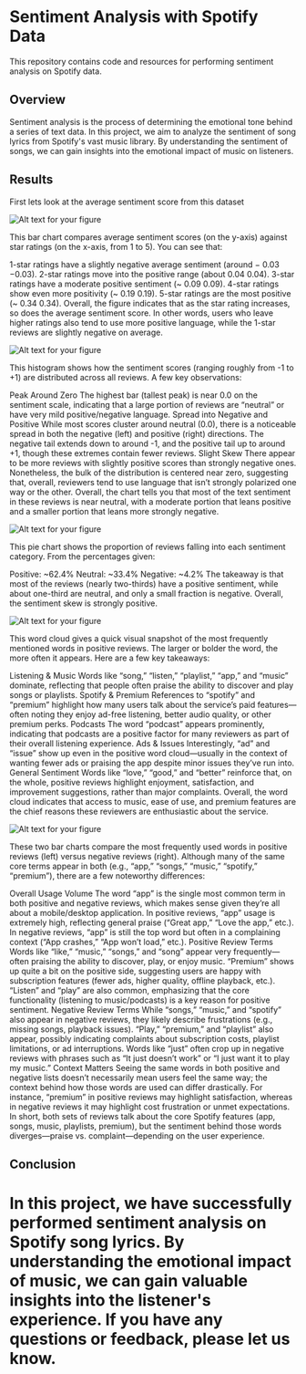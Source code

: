 # Sentiment Analysis with Spotify Data

This repository contains code and resources for performing sentiment analysis on Spotify data. 

## Overview

Sentiment analysis is the process of determining the emotional tone behind a series of text data. In this project, we aim to analyze the sentiment of song lyrics from Spotify's vast music library. By understanding the sentiment of songs, we can gain insights into the emotional impact of music on listeners.
 


## Results
First lets look at the average sentiment score from this dataset

![Alt text for your figure](figures/average_sentiment_score.png )

This bar chart compares average sentiment scores (on the y-axis) against star ratings (on the x-axis, from 1 to 5). You can see that:

1-star ratings have a slightly negative average sentiment (around 
−
0.03
−0.03).
2-star ratings move into the positive range (about 
0.04
0.04).
3-star ratings have a moderate positive sentiment (~
0.09
0.09).
4-star ratings show even more positivity (~
0.19
0.19).
5-star ratings are the most positive (~
0.34
0.34).
Overall, the figure indicates that as the star rating increases, so does the average sentiment score. In other words, users who leave higher ratings also tend to use more positive language, while the 1-star reviews are slightly negative on average.

![Alt text for your figure](figures/sentiment_distribution.png)

This histogram shows how the sentiment scores (ranging roughly from -1 to +1) are distributed across all reviews. A few key observations:

Peak Around Zero
The highest bar (tallest peak) is near 0.0 on the sentiment scale, indicating that a large portion of reviews are “neutral” or have very mild positive/negative language.
Spread into Negative and Positive
While most scores cluster around neutral (0.0), there is a noticeable spread in both the negative (left) and positive (right) directions. The negative tail extends down to around -1, and the positive tail up to around +1, though these extremes contain fewer reviews.
Slight Skew
There appear to be more reviews with slightly positive scores than strongly negative ones. Nonetheless, the bulk of the distribution is centered near zero, suggesting that, overall, reviewers tend to use language that isn’t strongly polarized one way or the other.
Overall, the chart tells you that most of the text sentiment in these reviews is near neutral, with a moderate portion that leans positive and a smaller portion that leans more strongly negative.

![Alt text for your figure](figures/sentiment_category_distribution.png)

This pie chart shows the proportion of reviews falling into each sentiment category. From the percentages given:

Positive: ~62.4%
Neutral: ~33.4%
Negative: ~4.2%
The takeaway is that most of the reviews (nearly two-thirds) have a positive sentiment, while about one-third are neutral, and only a small fraction is negative. Overall, the sentiment skew is strongly positive.

![Alt text for your figure](figures/positive_reviews_wordcloud.png)

This word cloud gives a quick visual snapshot of the most frequently mentioned words in positive reviews. The larger or bolder the word, the more often it appears. Here are a few key takeaways:

Listening & Music
Words like “song,” “listen,” “playlist,” “app,” and “music” dominate, reflecting that people often praise the ability to discover and play songs or playlists.
Spotify & Premium
References to “spotify” and “premium” highlight how many users talk about the service’s paid features—often noting they enjoy ad-free listening, better audio quality, or other premium perks.
Podcasts
The word “podcast” appears prominently, indicating that podcasts are a positive factor for many reviewers as part of their overall listening experience.
Ads & Issues
Interestingly, “ad” and “issue” show up even in the positive word cloud—usually in the context of wanting fewer ads or praising the app despite minor issues they’ve run into.
General Sentiment
Words like “love,” “good,” and “better” reinforce that, on the whole, positive reviews highlight enjoyment, satisfaction, and improvement suggestions, rather than major complaints.
Overall, the word cloud indicates that access to music, ease of use, and premium features are the chief reasons these reviewers are enthusiastic about the service.

![Alt text for your figure](figures/common_words.png)

These two bar charts compare the most frequently used words in positive reviews (left) versus negative reviews (right). Although many of the same core terms appear in both (e.g., “app,” “songs,” “music,” “spotify,” “premium”), there are a few noteworthy differences:

Overall Usage Volume
The word “app” is the single most common term in both positive and negative reviews, which makes sense given they’re all about a mobile/desktop application.
In positive reviews, “app” usage is extremely high, reflecting general praise (“Great app,” “Love the app,” etc.).
In negative reviews, “app” is still the top word but often in a complaining context (“App crashes,” “App won’t load,” etc.).
Positive Review Terms
Words like “like,” “music,” “songs,” and “song” appear very frequently—often praising the ability to discover, play, or enjoy music.
“Premium” shows up quite a bit on the positive side, suggesting users are happy with subscription features (fewer ads, higher quality, offline playback, etc.).
“Listen” and “play” are also common, emphasizing that the core functionality (listening to music/podcasts) is a key reason for positive sentiment.
Negative Review Terms
While “songs,” “music,” and “spotify” also appear in negative reviews, they likely describe frustrations (e.g., missing songs, playback issues).
“Play,” “premium,” and “playlist” also appear, possibly indicating complaints about subscription costs, playlist limitations, or ad interruptions.
Words like “just” often crop up in negative reviews with phrases such as “It just doesn’t work” or “I just want it to play my music.”
Context Matters
Seeing the same words in both positive and negative lists doesn’t necessarily mean users feel the same way; the context behind how those words are used can differ drastically.
For instance, “premium” in positive reviews may highlight satisfaction, whereas in negative reviews it may highlight cost frustration or unmet expectations.
In short, both sets of reviews talk about the core Spotify features (app, songs, music, playlists, premium), but the sentiment behind those words diverges—praise vs. complaint—depending on the user experience.


## Conclusion

In this project, we have successfully performed sentiment analysis on Spotify song lyrics. By understanding the emotional impact of music, we can gain valuable insights into the listener's experience. If you have any questions or feedback, please let us know.
=======

